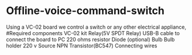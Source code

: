# Offline-voice-command-switch
Using a VC-02 board we control a switch or any other electrical appliance, 
#Required components
   VC-02 kit
   Relay(5V SPDT Relay)
   USB-B cable to connect the board to PC
   220 ohms resistor
   Diode (optional)
   Bulb 
   Bulb holder
   220 v Source
   NPN Transistor(BC547)
   Connecting wires
   
